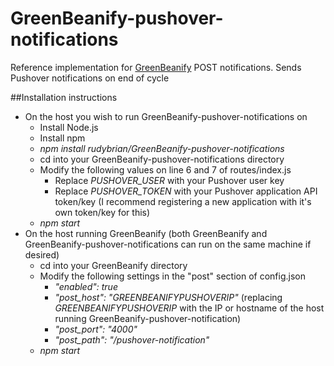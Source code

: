 GreenBeanify-pushover-notifications
===================================

Reference implementation for [GreenBeanify](https://github.com/rudybrian/GreenBeanify) POST notifications. Sends Pushover notifications on end of cycle

##Installation instructions
- On the host you wish to run GreenBeanify-pushover-notifications on
  - Install Node.js
  - Install npm
  - *npm install rudybrian/GreenBeanify-pushover-notifications*
  - cd into your GreenBeanify-pushover-notifications directory
  - Modify the following values on line 6 and 7 of routes/index.js
    - Replace *PUSHOVER_USER* with your Pushover user key
    - Replace *PUSHOVER_TOKEN* with your Pushover application API token/key (I recommend registering a new application with it's own token/key for this)
  - *npm start*
- On the host running GreenBeanify (both GreenBeanify and GreenBeanify-pushover-notifications can run on the same machine if desired)
  - cd into your GreenBeanify directory
  - Modify the following settings in the "post" section of config.json
    - *"enabled": true*
    - *"post_host": "GREENBEANIFYPUSHOVERIP"* (replacing *GREENBEANIFYPUSHOVERIP* with the IP or hostname of the host running GreenBeanify-pushover-notification)
    - *"post_port": "4000"*
    - *"post_path": "/pushover-notification"*
  - *npm start*
